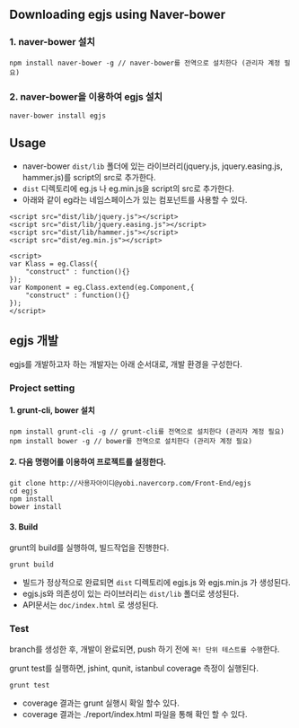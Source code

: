 ## Downloading egjs using Naver-bower
### 1. naver-bower 설치
```
npm install naver-bower -g // naver-bower를 전역으로 설치한다 (관리자 계정 필요)
```
### 2. naver-bower을 이용하여 egjs 설치
```
naver-bower install egjs
```

## Usage
- naver-bower `dist/lib` 폴더에 있는 라이브러리(jquery.js, jquery.easing.js, hammer.js)를 script의 src로 추가한다.
- `dist` 디렉토리에 eg.js 나 eg.min.js을 script의 src로 추가한다.
- 아래와 같이 eg라는 네임스페이스가 있는 컴포넌트를 사용할 수 있다.

```
<script src="dist/lib/jquery.js"></script>
<script src="dist/lib/jquery.easing.js"></script>
<script src="dist/lib/hammer.js"></script>
<script src="dist/eg.min.js"></script>

<script>
var Klass = eg.Class({
    "construct" : function(){}
});
var Komponent = eg.Class.extend(eg.Component,{
    "construct" : function(){}
});
</script>
```


## egjs 개발
egjs를 개발하고자 하는 개발자는 아래 순서대로, 개발 환경을 구성한다.

### Project setting
#### 1. grunt-cli, bower 설치
```
npm install grunt-cli -g // grunt-cli를 전역으로 설치한다 (관리자 계정 필요)
npm install bower -g // bower를 전역으로 설치한다 (관리자 계정 필요)
```

#### 2. 다음 명령어를 이용하여 프로젝트를 설정한다.
```
git clone http://사용자아이디@yobi.navercorp.com/Front-End/egjs
cd egjs
npm install
bower install
```

#### 3. Build
grunt의 build를 실행하여, 빌드작업을 진행한다.
```
grunt build
```
- 빌드가 정상적으로 완료되면 `dist` 디렉토리에 egjs.js 와 egjs.min.js 가 생성된다.
- egjs.js와 의존성이 있는 라이브러리는 `dist/lib` 폴더로 생성된다.
- API문서는 `doc/index.html` 로 생성된다.

### Test
branch를 생성한 후, 개발이 완료되면, push 하기 전에 `꼭! 단위 테스트를 수행`한다.

grunt test를 실행하면, jshint, qunit, istanbul coverage 측정이 실행된다.
```
grunt test
```
- coverage 결과는 grunt 실행시 확일 할수 있다.
- coverage 결과는 ./report/index.html 파일을 통해 확인 할 수 있다.